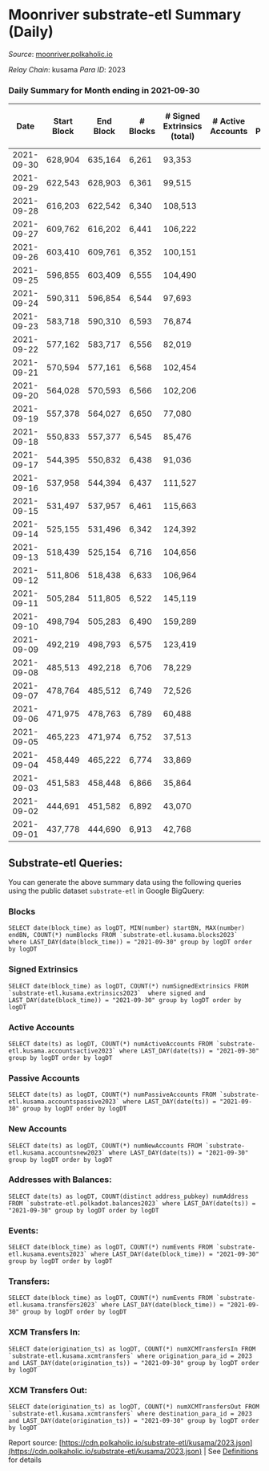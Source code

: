 # Moonriver substrate-etl Summary (Daily)

_Source_: [moonriver.polkaholic.io](https://moonriver.polkaholic.io)

*Relay Chain*: kusama
*Para ID*: 2023



### Daily Summary for Month ending in 2021-09-30


| Date | Start Block | End Block | # Blocks | # Signed Extrinsics (total) | # Active Accounts | # Passive | # New | # Addresses with Balances | # Events | # Transfers | # XCM Transfers In | # XCM Transfers Out | Issues | 
| ---- | ----------- | --------- | -------- | --------------------------- | ----------------- | --------- | ----- | ------------------------- | -------- | ----------- | ------------------ | ------------------- | ------ |
| 2021-09-30 | 628,904 | 635,164 | 6,261 | 93,353 |  |  |  | 121,301 | 623,713 | 22,158 ($21,362,116.75) |   |   |  |
| 2021-09-29 | 622,543 | 628,903 | 6,361 | 99,515 |  |  |  |  | 636,301 | 20,145 ($33,927,228.88) |   |   |  |
| 2021-09-28 | 616,203 | 622,542 | 6,340 | 108,513 |  |  |  |  | 685,890 | 23,364 ($25,652,283.36) |   |   |  |
| 2021-09-27 | 609,762 | 616,202 | 6,441 | 106,222 |  |  |  |  | 719,978 | 26,081 ($27,965,993.81) |   |   |  |
| 2021-09-26 | 603,410 | 609,761 | 6,352 | 100,151 |  |  |  |  | 690,208 | 25,708 ($24,731,556.36) |   |   |  |
| 2021-09-25 | 596,855 | 603,409 | 6,555 | 104,490 |  |  |  |  | 676,717 | 27,734 ($37,302,315.55) |   |   |  |
| 2021-09-24 | 590,311 | 596,854 | 6,544 | 97,693 |  |  |  |  | 565,599 | 23,202 ($42,359,158.08) |   |   |  |
| 2021-09-23 | 583,718 | 590,310 | 6,593 | 76,874 |  |  |  |  | 482,339 | 20,505 ($25,563,946.77) |   |   |  |
| 2021-09-22 | 577,162 | 583,717 | 6,556 | 82,019 |  |  |  |  | 565,538 | 24,511 ($26,333,897.23) |   |   |  |
| 2021-09-21 | 570,594 | 577,161 | 6,568 | 102,454 |  |  |  |  | 690,711 | 36,170 ($42,877,515.11) |   |   |  |
| 2021-09-20 | 564,028 | 570,593 | 6,566 | 102,206 |  |  |  |  | 654,139 | 28,958 ($64,885,218.74) |   |   |  |
| 2021-09-19 | 557,378 | 564,027 | 6,650 | 77,080 |  |  |  |  | 511,167 | 21,190 ($21,624,657.01) |   |   |  |
| 2021-09-18 | 550,833 | 557,377 | 6,545 | 85,476 |  |  |  |  | 554,204 | 23,420 ($20,251,037.94) |   |   |  |
| 2021-09-17 | 544,395 | 550,832 | 6,438 | 91,036 |  |  |  |  | 586,893 | 26,063 ($23,452,107.92) |   |   |  |
| 2021-09-16 | 537,958 | 544,394 | 6,437 | 111,527 |  |  |  |  | 747,197 | 44,599 ($38,569,245.43) |   |   |  |
| 2021-09-15 | 531,497 | 537,957 | 6,461 | 115,663 |  |  |  |  | 783,460 | 44,311 ($80,315,934.27) |   |   |  |
| 2021-09-14 | 525,155 | 531,496 | 6,342 | 124,392 |  |  |  |  | 793,734 | 59,137 ($48,140,065.66) |   |   |  |
| 2021-09-13 | 518,439 | 525,154 | 6,716 | 104,656 |  |  |  |  | 644,641 | 53,693 ($36,094,004.34) |   |   |  |
| 2021-09-12 | 511,806 | 518,438 | 6,633 | 106,964 |  |  |  |  | 659,355 | 53,212 ($44,194,518.69) |   |   |  |
| 2021-09-11 | 505,284 | 511,805 | 6,522 | 145,119 |  |  |  |  | 821,346 | 53,117 ($55,686,079.85) |   |   |  |
| 2021-09-10 | 498,794 | 505,283 | 6,490 | 159,289 |  |  |  |  | 948,663 | 68,845 ($83,958,888.31) |   |   |  |
| 2021-09-09 | 492,219 | 498,793 | 6,575 | 123,419 |  |  |  |  | 842,008 | 71,361 ($103,334,207.71) |   |   |  |
| 2021-09-08 | 485,513 | 492,218 | 6,706 | 78,229 |  |  |  |  | 525,944 | 38,232 ($59,632,436.51) |   |   |  |
| 2021-09-07 | 478,764 | 485,512 | 6,749 | 72,526 |  |  |  |  | 468,631 | 31,951 ($58,696,817.54) |   |   |  |
| 2021-09-06 | 471,975 | 478,763 | 6,789 | 60,488 |  |  |  |  | 374,179 | 27,900 ($68,121,523.13) |   |   |  |
| 2021-09-05 | 465,223 | 471,974 | 6,752 | 37,513 |  |  |  |  | 199,540 | 9,474 ($16,801,909.67) |   |   |  |
| 2021-09-04 | 458,449 | 465,222 | 6,774 | 33,869 |  |  |  |  | 165,939 | 6,118 ($17,051,356.32) |   |   |  |
| 2021-09-03 | 451,583 | 458,448 | 6,866 | 35,864 |  |  |  |  | 173,226 | 9,479 ($155,709,021.04) |   |   |  |
| 2021-09-02 | 444,691 | 451,582 | 6,892 | 43,070 |  |  |  |  | 229,921 | 13,641 ($32,282,356.86) |   |   |  |
| 2021-09-01 | 437,778 | 444,690 | 6,913 | 42,768 |  |  |  |  | 226,712 | 15,432 ($51,621,539.97) |   |   |  |

## Substrate-etl Queries:
You can generate the above summary data using the following queries using the public dataset `substrate-etl` in Google BigQuery:


### Blocks
```
SELECT date(block_time) as logDT, MIN(number) startBN, MAX(number) endBN, COUNT(*) numBlocks FROM `substrate-etl.kusama.blocks2023`  where LAST_DAY(date(block_time)) = "2021-09-30" group by logDT order by logDT
```


### Signed Extrinsics
```
SELECT date(block_time) as logDT, COUNT(*) numSignedExtrinsics FROM `substrate-etl.kusama.extrinsics2023`  where signed and LAST_DAY(date(block_time)) = "2021-09-30" group by logDT order by logDT
```


### Active Accounts
```
SELECT date(ts) as logDT, COUNT(*) numActiveAccounts FROM `substrate-etl.kusama.accountsactive2023` where LAST_DAY(date(ts)) = "2021-09-30" group by logDT order by logDT
```


### Passive Accounts
```
SELECT date(ts) as logDT, COUNT(*) numPassiveAccounts FROM `substrate-etl.kusama.accountspassive2023` where LAST_DAY(date(ts)) = "2021-09-30" group by logDT order by logDT
```


### New Accounts
```
SELECT date(ts) as logDT, COUNT(*) numNewAccounts FROM `substrate-etl.kusama.accountsnew2023` where LAST_DAY(date(ts)) = "2021-09-30" group by logDT order by logDT
```


### Addresses with Balances:
```
SELECT date(ts) as logDT, COUNT(distinct address_pubkey) numAddress FROM `substrate-etl.polkadot.balances2023` where LAST_DAY(date(ts)) = "2021-09-30" group by logDT order by logDT
```


### Events:
```
SELECT date(block_time) as logDT, COUNT(*) numEvents FROM `substrate-etl.kusama.events2023` where LAST_DAY(date(block_time)) = "2021-09-30" group by logDT order by logDT
```


### Transfers:
```
SELECT date(block_time) as logDT, COUNT(*) numEvents FROM `substrate-etl.kusama.transfers2023` where LAST_DAY(date(block_time)) = "2021-09-30" group by logDT order by logDT
```


### XCM Transfers In:
```
SELECT date(origination_ts) as logDT, COUNT(*) numXCMTransfersIn FROM `substrate-etl.kusama.xcmtransfers` where origination_para_id = 2023 and LAST_DAY(date(origination_ts)) = "2021-09-30" group by logDT order by logDT
```


### XCM Transfers Out:
```
SELECT date(origination_ts) as logDT, COUNT(*) numXCMTransfersOut FROM `substrate-etl.kusama.xcmtransfers` where destination_para_id = 2023 and LAST_DAY(date(origination_ts)) = "2021-09-30" group by logDT order by logDT
```



Report source: [https://cdn.polkaholic.io/substrate-etl/kusama/2023.json](https://cdn.polkaholic.io/substrate-etl/kusama/2023.json) | See [Definitions](/DEFINITIONS.md) for details
